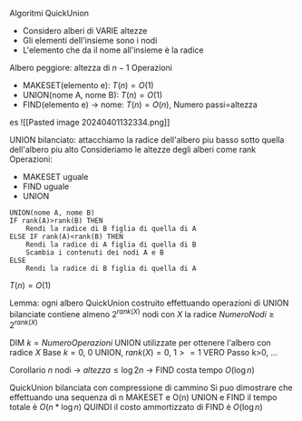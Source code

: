 Algoritmi QuickUnion
- Considero alberi di VARIE altezze
- Gli elementi dell'insieme sono i nodi
- L'elemento che da il nome all'insieme è la radice

Albero peggiore: altezza di $n-1$
Operazioni
- MAKESET(elemento e): $T(n)=O(1)$
- UNION(nome A, nome B): $T(n)=O(1)$
- FIND(elemento e) -> nome: $T(n)=O(n)$, Numero passi=altezza

es
![[Pasted image 20240401132334.png]]

UNION bilanciato: attacchiamo la radice dell'albero piu basso sotto quella dell'albero piu alto
Consideriamo le altezze degli alberi come rank
Operazioni:
- MAKESET uguale
- FIND uguale
- UNION
```
UNION(nome A, nome B)
IF rank(A)>rank(B) THEN
	Rendi la radice di B figlia di quella di A
ELSE IF rank(A)<rank(B) THEN
	Rendi la radice di A figlia di quella di B
	Scambia i contenuti dei nodi A e B
ELSE
	Rendi la radice di B figlia di quella di A
```
$T(n)=O(1)$

Lemma: ogni albero QuickUnion costruito effettuando operazioni di UNION bilanciate contiene almeno $2^{rank(X)}$ nodi con $X$ la radice
$Numero Nodi\geq 2^{rank(X)}$

DIM $k=NumeroOperazioni$ UNION utilizzate per ottenere l'albero con radice $X$
Base $k=0$, 0 UNION, $rank(X)=0$, $1>=1$ VERO
Passo k>0, …

Corollario $n$ nodi -> $altezza \leq \log 2 n$ -> FIND costa tempo $O(\log n)$

QuickUnion bilanciata con compressione di cammino
Si puo dimostrare che effettuando una sequenza di n MAKESET e O(n) UNION e FIND il tempo totale è $O(n*\log n)$
QUINDI il costo ammortizzato di FIND è $O(\log n)$  